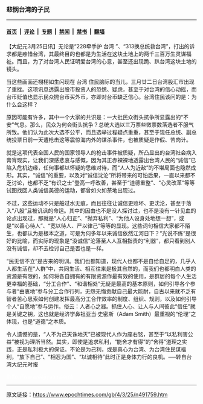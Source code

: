 ### 悲悯台湾的子民

---

#### [首页](../../../..?n491759) &nbsp;|&nbsp; [评论](../../../../../epoch-comment?n491759) &nbsp;|&nbsp; [专题](../../../../../epoch-special?n491759) &nbsp;|&nbsp; [禁闻](../../../../../epoch-news?n491759) &nbsp;|&nbsp; [禁书](../../../../../books?n491759) &nbsp;|&nbsp; [翻墙](https://github.com/gfw-breaker/nogfw/blob/master/README.md?n491759)


<div class="post_content" id="artbody" itemprop="articleBody">
 <!-- article content begin -->
 <p>
  【大纪元3月25日讯】无论是“228牵手护
  <ok href="https://www.epochtimes.com/gb/tag/%E5%8F%B0%E6%B9%BE.html">
   台湾
  </ok>
  ”、“313换总统救台湾”，打出的诉求都是疼惜台湾，其最终目的也都是为生活在这块土地上的两千三百万生灵谋福祉。而且，为了对台湾人民证明爱台湾的心意，甚至还出现跪、趴台湾这块土地的镜头。
 </p>
 <p>
  当这些画面还栩栩如生闪现在
  <ok href="https://www.epochtimes.com/gb/tag/%E5%8F%B0%E6%B9%BE.html">
   台湾
  </ok>
  住民脑际的当儿，三月廿二日台湾股汇市出现了重挫。这项讯息透露出股市投资人的恐慌、疑虑，甚至于对台湾的信心动摇，而台币贬值也显示民众抛台币买外币，亦即对台币缺乏信心。台湾住民该问的是：为什么会这样？
 </p>
 <p>
  原因可能有许多，其中一个大家的共识是：一大批民众街头抗争所显露出的“不安”气息。那么，民众为何会街头抗争？总统大选以三万票些微票数落选者不服气所致。他们认为此次大选不公平，而且选举过程疑点重重，甚至于现任总统、副总统投票日前一天遭枪击这等震惊海内外的谋杀事件，也被质疑是作假、苦肉计。
 </p>
 <p>
  就是这项代表全国人民的国家领导人的枪击事件被质疑，所凸显出的台湾社会病入膏肓现实，让我们深感悲哀与感慨，因为其正赤裸裸地透露出台湾人民的“诚信”已陷入危机边缘，任何事都以怀疑的思维对待，而“人人为近敌”的不堪局面也隐然成形。其实，“诚信”的重要，以及对“诚信沈沦”所将带来的可怕后果，一直以来都不乏讨论，也都不乏“有识之士”登高一呼改善，甚至于“道德重整”、“心灵改革”等等试图找回人类诚信美德的运动，都曾如火如荼地出现过。
 </p>
 <p>
  不过，这些运动不只是船过水无痕，而且往往让诚信更败坏、更沈沦，甚至于落入“八股”且被讥讽的命运。其中的因由也不是没人探讨过，也不是没有一针见血的论点出现过，那就是“人心归正”、“抛弃私利”、“为他人设身处地想一想”，或是“以善心待人”、“宽以待人、严以律己”等等的显现。这些词句相信大家都不陌生，也都认为是根本之道，可是为何多年以来诚信依然江河日下？“光说不练”是很好的比喻，而实际的现象是“没诚信”沦落至人人互相指责的“利器”，都只看到别人没有诚信，却不去检讨自己是否也是一样。
 </p>
 <p>
  “民无信不立”是古来的明训。我们也都知道，现代人也都不是自给自足的，几乎人人都生活在“人群”中，共同生活、相互往来是极其自然的，而我们也都明白人类的资源是有限的，如何将各自拥有的有限资源作最有效的使用，是群居的每个人生活更幸福的基础，“分工合作”、“和谐相处”无疑是最高的基本原则，如何引导各个参与者“由衷地”参与分工合作行列，无怨无悔贡献自己最大能耐，自古以来就不乏有智者苦心思索如何创建发挥最高分工合作效率的制度、组织、规则，以及如何引导个人“自愿地”参与运作。俗云：人者心之器。抓住人心、让人与人间彼此“信任”就是关键之钥，这也就是经济学鼻祖亚当‧史密斯（Adam Smith）最重视的“伦理”之体现，也是“道德”之本质。
 </p>
 <p>
  令人遗憾的是，“人不为己天诛地灭”已被现代人作为座右铭，甚至于“以私利害公益”被视为理所当然。其实，即使是追求私利，“能舍才有得”的“舍得”道理之实践，正是私利极大的保证。不论是为己利，或是真心为台湾、为台湾住民谋福利，“放下自己”、“相忍为国”、“以诚相待”此时正是身体力行的良机。──转自台湾大纪元时报
 </p>
 <p>
  <font color="#ffffff">
   (http://www.dajiyuan.com)
  </font>
 </p>
 <!-- article content end -->
 <div id="below_article_ad">
 </div>
</div>


---

原文链接：https://www.epochtimes.com/gb/4/3/25/n491759.htm